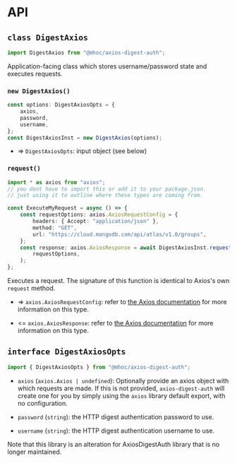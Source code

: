 # API

## `class DigestAxios`

```ts
import DigestAxios from "@mhoc/axios-digest-auth";
```

Application-facing class which stores username/password state and executes
requests.

### `new DigestAxios()`

```ts
const options: DigestAxiosOpts = {
	axios,
	password,
	username,
};
const DigestAxiosInst = new DigestAxios(options);
```

-   => `DigestAxiosOpts`: input object (see below)

### `request()`

```ts
import * as axios from "axios";
// you dont have to import this or add it to your package.json.
// just using it to outline where these types are coming from.

const ExecuteMyRequest = async () => {
	const requestOptions: axios.AxiosRequestConfig = {
		headers: { Accept: "application/json" },
		method: "GET",
		url: "https://cloud.mongodb.com/api/atlas/v1.0/groups",
	};
	const response: axios.AxiosResponse = await DigestAxiosInst.request(
		requestOptions,
	);
};
```

Executes a request. The signature of this function is identical to Axios's own
`request` method.

-   => `axios.AxiosRequestConfig`: refer to
    [the Axios documentation](https://github.com/axios/axios#request-config) for
    more information on this type.

-   <= `axios.AxiosResponse`: refer to
    [the Axios documentation](https://github.com/axios/axios#response-schema)
    for more information on this type.

## `interface DigestAxiosOpts`

```ts
import { DigestAxiosOpts } from "@mhoc/axios-digest-auth";
```

-   `axios` (`axios.Axios | undefined`): Optionally provide an axios object with
    which requests are made. If this is not provided, `axios-digest-auth` will
    create one for you by simply using the `axios` library default export, with
    no configuration.

-   `password` (`string`): the HTTP digest authentication password to use.

-   `username` (`string`): the HTTP digest authentication username to use.

Note that this library is an alteration for AxiosDigestAuth library that is no
longer maintained.

